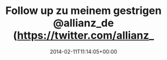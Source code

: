 ---
retweeted: false
source: <a href="http://twitter.com" rel="nofollow">Twitter Web Client</a>
entities:
  hashtags: []
  symbols: []
  user_mentions:
  - name: Allianz in Deutschland
    screen_name: allianz_de
    indices:
    - '30'
    - '41'
    id_str: '32399418'
    id: '32399418'
  urls: []
display_text_range:
- '0'
- '131'
favorite_count: '2'
id_str: '433197242317434881'
truncated: false
retweet_count: '1'
id: '433197242317434881'
created_at: Tue Feb 11 11:14:05 +0000 2014
favorited: false
full_text: 'Follow up zu meinem gestrigen [@allianz_de](https://twitter.com/allianz_de)
  Tweet: Sehr nette Mail (sogar S/MIME) mit Rückfragen vom Tech Team bekommen. Daumen
  hoch.'
lang: de
tags:
- pesos/twitter
date: '2014-02-11T11:14:05+00:00'
src: https://twitter.com/bascht/status/433197242317434881
original_url: https://twitter.com/bascht/status/433197242317434881
type: twitter_tweet
text: 'Follow up zu meinem gestrigen [@allianz_de](https://twitter.com/allianz_de)
  Tweet: Sehr nette Mail (sogar S/MIME) mit Rückfragen vom Tech Team bekommen. Daumen
  hoch.'
title: Follow up zu meinem gestrigen @allianz_de (https://twitter.com/allianz_

---